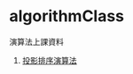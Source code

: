 # algorithmClass

演算法上課資料

1. [投影排序演算法](https://lokey0905.github.io/algorithmClass/%E6%8A%95%E5%BD%B1%E6%8E%92%E5%BA%8F%E6%BC%94%E7%AE%97%E6%B3%95/)
